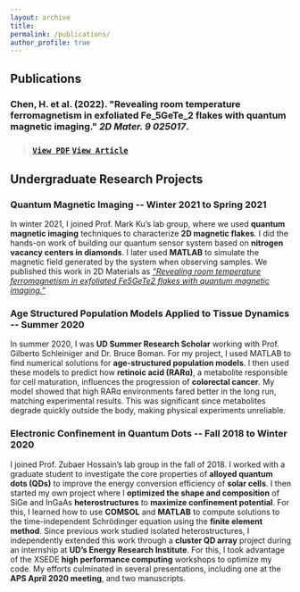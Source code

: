 ```yaml
---
layout: archive
title: 
permalink: /publications/
author_profile: true
---
```

## Publications 
### Chen, H. et al. (2022). &quot;Revealing room temperature ferromagnetism in exfoliated Fe_5GeTe_2 flakes with quantum magnetic imaging.&quot; <i>2D Mater. 9 025017</i>. 
> ### [`View PDF`](http://mmayako.github.io/files/revealing-room-temp.pdf)     [`View Article`](https://iopscience.iop.org/article/10.1088/2053-1583/ac57a9)

<!-- Van der Waals (vdW) material Fe5GeTe2, with its long-range ferromagnetic ordering near room temperature, has significant potential to become an enabling platform for implementing novel spintronic and quantum devices. To pave the way for applications, it is crucial to determine the magnetic properties when the thickness of Fe5GeTe2 reaches the few-layers regime. However, this is highly challenging due to the need for a characterization technique that is local, highly sensitive, artifact-free, and operational with minimal fabrication. Prior studies have indicated that Curie temperature T C can reach up to close to room temperature for exfoliated Fe5GeTe2 flakes, as measured via electrical transport; there is a need to validate these results with a measurement that reveals magnetism more directly. In this work, we investigate the magnetic properties of exfoliated thin flakes of vdW magnet Fe5GeTe2 via quantum magnetic imaging technique based on nitrogen vacancy centers in diamond. Through imaging the stray fields, we confirm room-temperature magnetic order in Fe5GeTe2 thin flakes with thickness down to 7 units cell. The stray field patterns and their response to magnetizing fields with different polarities is consistent with previously reported perpendicular easy-axis anisotropy. Furthermore, we perform imaging at different temperatures and determine the Curie temperature of the flakes at ≈300 K. These results provide the basis for realizing a room-temperature monolayer ferromagnet with Fe5GeTe2. This work also demonstrates that the imaging technique enables rapid screening of multiple flakes simultaneously as well as time-resolved imaging for monitoring time-dependent magnetic behaviors, thereby paving the way towards high throughput characterization of potential two-dimensional (2D) magnets near room temperature and providing critical insights into the evolution of domain behaviors in 2D magnets due to degradation. -->

## Undergraduate Research Projects
### Quantum Magnetic Imaging -- Winter 2021 to Spring 2021
In winter 2021, I joined Prof. Mark Ku’s lab group, where we used **quantum magnetic imaging** techniques to characterize **2D magnetic flakes**. I did the hands-on work of building our quantum sensor system based on **nitrogen vacancy centers in diamonds**. I later used **MATLAB** to simulate the magnetic field generated by the system when observing samples. We published this work in 2D Materials as [_“Revealing room temperature ferromagnetism in exfoliated Fe5GeTe2 flakes with quantum magnetic imaging.”_](http://mmayako.github.io/files/revealing-room-temp.pdf) 

### Age Structured Population Models Applied to Tissue Dynamics -- Summer 2020
In summer 2020, I was **UD Summer Research Scholar** working with Prof. Gilberto Schleiniger and Dr. Bruce Boman. For my project, I used MATLAB to find numerical solutions for **age-structured population models**. I then used these models to predict how **retinoic acid (RARɑ)**, a metabolite responsible for cell maturation, influences the progression of **colorectal cancer**. My model showed that high RARɑ environments fared better in the long run, matching experimental results. This was significant since metabolites degrade quickly outside the body, making physical experiments unreliable. 


### Electronic Confinement in Quantum Dots -- Fall 2018 to Winter 2020
I joined Prof. Zubaer Hossain’s lab group in the fall of 2018. I worked with a graduate student to investigate the core properties of **alloyed quantum dots (QDs)** to improve the energy conversion efficiency of **solar cells**. I then started my own project where I **optimized the shape and composition** of SiGe and InGaAs **heterostructures** to **maximize confinement potential**. For this, I learned how to use **COMSOL** and **MATLAB** to compute solutions to the time-independent Schrödinger equation using the **finite element method**. Since previous work studied isolated heterostructures, I independently extended this work through a **cluster QD array** project during an internship at **UD’s Energy Research Institute**. For this, I took advantage of the XSEDE **high performance computing** workshops to optimize my code. My efforts culminated in several presentations, including one at the **APS April 2020 meeting**, and two manuscripts.

